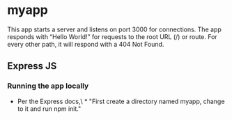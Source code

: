 # myapp
This app starts a server and listens on port 3000 for connections. The app responds with “Hello World!” for requests to the root URL (/) or route. For every other path, it will respond with a 404 Not Found.
## Express JS
### Running the app locally
* Per the Express docs,\ * "First create a directory named myapp, change to it and run npm init."
